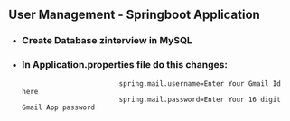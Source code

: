 ## User Management - Springboot Application

- ### Create Database zinterview in MySQL
- ### In Application.properties file do this changes:
                              spring.mail.username=Enter Your Gmail Id here
                              spring.mail.password=Enter Your 16 digit Gmail App password
